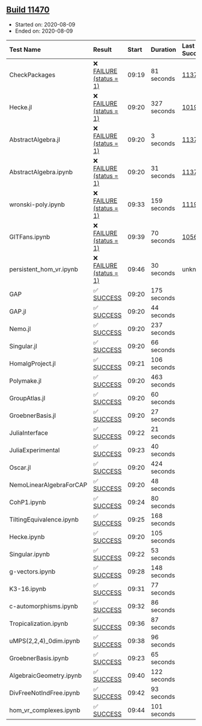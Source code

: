 ## [Build 11470](https://oscarci.mathematik.uni-kl.de/job/oscar/11470/)

* Started on: 2020-08-09
* Ended on: 2020-08-09

| Test Name    | Result | Start | Duration | Last Success | First Failure |
|:-------------|:-------|:------|:---------|:-------------|:--------------|
| CheckPackages | ❌ [FAILURE (status = 1)](https://oscarci.mathematik.uni-kl.de/job/oscar/11470/artifact/logs/build-11470/CheckPackages.log) | 09:19 | 81 seconds | [11376](https://oscarci.mathematik.uni-kl.de/job/oscar/11376/) | [11377](https://oscarci.mathematik.uni-kl.de/job/oscar/11377/) |
| Hecke.jl | ❌ [FAILURE (status = 1)](https://oscarci.mathematik.uni-kl.de/job/oscar/11470/artifact/logs/build-11470/Hecke.jl.log) | 09:20 | 327 seconds | [10197](https://oscarci.mathematik.uni-kl.de/job/oscar/10197/) | [10198](https://oscarci.mathematik.uni-kl.de/job/oscar/10198/) |
| AbstractAlgebra.jl | ❌ [FAILURE (status = 1)](https://oscarci.mathematik.uni-kl.de/job/oscar/11470/artifact/logs/build-11470/AbstractAlgebra.jl.log) | 09:20 | 3 seconds | [11376](https://oscarci.mathematik.uni-kl.de/job/oscar/11376/) | [11377](https://oscarci.mathematik.uni-kl.de/job/oscar/11377/) |
| AbstractAlgebra.ipynb | ❌ [FAILURE (status = 1)](https://oscarci.mathematik.uni-kl.de/job/oscar/11470/artifact/logs/build-11470/AbstractAlgebra.ipynb.log) | 09:20 | 31 seconds | [11376](https://oscarci.mathematik.uni-kl.de/job/oscar/11376/) | [11377](https://oscarci.mathematik.uni-kl.de/job/oscar/11377/) |
| wronski-poly.ipynb | ❌ [FAILURE (status = 1)](https://oscarci.mathematik.uni-kl.de/job/oscar/11470/artifact/logs/build-11470/wronski-poly.ipynb.log) | 09:33 | 159 seconds | [11192](https://oscarci.mathematik.uni-kl.de/job/oscar/11192/) | [11193](https://oscarci.mathematik.uni-kl.de/job/oscar/11193/) |
| GITFans.ipynb | ❌ [FAILURE (status = 1)](https://oscarci.mathematik.uni-kl.de/job/oscar/11470/artifact/logs/build-11470/GITFans.ipynb.log) | 09:39 | 70 seconds | [10566](https://oscarci.mathematik.uni-kl.de/job/oscar/10566/) | [10567](https://oscarci.mathematik.uni-kl.de/job/oscar/10567/) |
| persistent_hom_vr.ipynb | ❌ [FAILURE (status = 1)](https://oscarci.mathematik.uni-kl.de/job/oscar/11470/artifact/logs/build-11470/persistent_hom_vr.ipynb.log) | 09:46 | 30 seconds | unknown | unknown |
| GAP | ✅ [SUCCESS](https://oscarci.mathematik.uni-kl.de/job/oscar/11470/artifact/logs/build-11470/GAP.log) | 09:20 | 175 seconds |  |  |
| GAP.jl | ✅ [SUCCESS](https://oscarci.mathematik.uni-kl.de/job/oscar/11470/artifact/logs/build-11470/GAP.jl.log) | 09:20 | 44 seconds |  |  |
| Nemo.jl | ✅ [SUCCESS](https://oscarci.mathematik.uni-kl.de/job/oscar/11470/artifact/logs/build-11470/Nemo.jl.log) | 09:20 | 237 seconds |  |  |
| Singular.jl | ✅ [SUCCESS](https://oscarci.mathematik.uni-kl.de/job/oscar/11470/artifact/logs/build-11470/Singular.jl.log) | 09:20 | 66 seconds |  |  |
| HomalgProject.jl | ✅ [SUCCESS](https://oscarci.mathematik.uni-kl.de/job/oscar/11470/artifact/logs/build-11470/HomalgProject.jl.log) | 09:21 | 106 seconds |  |  |
| Polymake.jl | ✅ [SUCCESS](https://oscarci.mathematik.uni-kl.de/job/oscar/11470/artifact/logs/build-11470/Polymake.jl.log) | 09:20 | 463 seconds |  |  |
| GroupAtlas.jl | ✅ [SUCCESS](https://oscarci.mathematik.uni-kl.de/job/oscar/11470/artifact/logs/build-11470/GroupAtlas.jl.log) | 09:20 | 60 seconds |  |  |
| GroebnerBasis.jl | ✅ [SUCCESS](https://oscarci.mathematik.uni-kl.de/job/oscar/11470/artifact/logs/build-11470/GroebnerBasis.jl.log) | 09:20 | 27 seconds |  |  |
| JuliaInterface | ✅ [SUCCESS](https://oscarci.mathematik.uni-kl.de/job/oscar/11470/artifact/logs/build-11470/JuliaInterface.log) | 09:22 | 21 seconds |  |  |
| JuliaExperimental | ✅ [SUCCESS](https://oscarci.mathematik.uni-kl.de/job/oscar/11470/artifact/logs/build-11470/JuliaExperimental.log) | 09:23 | 40 seconds |  |  |
| Oscar.jl | ✅ [SUCCESS](https://oscarci.mathematik.uni-kl.de/job/oscar/11470/artifact/logs/build-11470/Oscar.jl.log) | 09:20 | 424 seconds |  |  |
| NemoLinearAlgebraForCAP | ✅ [SUCCESS](https://oscarci.mathematik.uni-kl.de/job/oscar/11470/artifact/logs/build-11470/NemoLinearAlgebraForCAP.log) | 09:20 | 48 seconds |  |  |
| CohP1.ipynb | ✅ [SUCCESS](https://oscarci.mathematik.uni-kl.de/job/oscar/11470/artifact/logs/build-11470/CohP1.ipynb.log) | 09:24 | 80 seconds |  |  |
| TiltingEquivalence.ipynb | ✅ [SUCCESS](https://oscarci.mathematik.uni-kl.de/job/oscar/11470/artifact/logs/build-11470/TiltingEquivalence.ipynb.log) | 09:25 | 168 seconds |  |  |
| Hecke.ipynb | ✅ [SUCCESS](https://oscarci.mathematik.uni-kl.de/job/oscar/11470/artifact/logs/build-11470/Hecke.ipynb.log) | 09:20 | 105 seconds |  |  |
| Singular.ipynb | ✅ [SUCCESS](https://oscarci.mathematik.uni-kl.de/job/oscar/11470/artifact/logs/build-11470/Singular.ipynb.log) | 09:22 | 53 seconds |  |  |
| g-vectors.ipynb | ✅ [SUCCESS](https://oscarci.mathematik.uni-kl.de/job/oscar/11470/artifact/logs/build-11470/g-vectors.ipynb.log) | 09:28 | 148 seconds |  |  |
| K3-16.ipynb | ✅ [SUCCESS](https://oscarci.mathematik.uni-kl.de/job/oscar/11470/artifact/logs/build-11470/K3-16.ipynb.log) | 09:31 | 77 seconds |  |  |
| c-automorphisms.ipynb | ✅ [SUCCESS](https://oscarci.mathematik.uni-kl.de/job/oscar/11470/artifact/logs/build-11470/c-automorphisms.ipynb.log) | 09:32 | 86 seconds |  |  |
| Tropicalization.ipynb | ✅ [SUCCESS](https://oscarci.mathematik.uni-kl.de/job/oscar/11470/artifact/logs/build-11470/Tropicalization.ipynb.log) | 09:36 | 87 seconds |  |  |
| uMPS(2,2,4)_0dim.ipynb | ✅ [SUCCESS](https://oscarci.mathematik.uni-kl.de/job/oscar/11470/artifact/logs/build-11470/uMPS-2-2-4-_0dim.ipynb.log) | 09:38 | 96 seconds |  |  |
| GroebnerBasis.ipynb | ✅ [SUCCESS](https://oscarci.mathematik.uni-kl.de/job/oscar/11470/artifact/logs/build-11470/GroebnerBasis.ipynb.log) | 09:23 | 65 seconds |  |  |
| AlgebraicGeometry.ipynb | ✅ [SUCCESS](https://oscarci.mathematik.uni-kl.de/job/oscar/11470/artifact/logs/build-11470/AlgebraicGeometry.ipynb.log) | 09:40 | 122 seconds |  |  |
| DivFreeNotIndFree.ipynb | ✅ [SUCCESS](https://oscarci.mathematik.uni-kl.de/job/oscar/11470/artifact/logs/build-11470/DivFreeNotIndFree.ipynb.log) | 09:42 | 93 seconds |  |  |
| hom_vr_complexes.ipynb | ✅ [SUCCESS](https://oscarci.mathematik.uni-kl.de/job/oscar/11470/artifact/logs/build-11470/hom_vr_complexes.ipynb.log) | 09:44 | 101 seconds |  |  |
